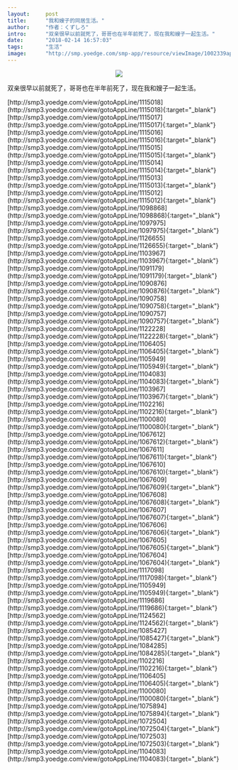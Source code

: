 ```yaml
---
layout:     post
title:      "我和嫂子的同居生活。"
author:     "作者：くずしろ"
intro:      "双亲很早以前就死了，哥哥也在半年前死了，现在我和嫂子一起生活。"
date:       "2018-02-14 16:57:03"
tags:       "生活"
image:      "http://smp.yoedge.com/smp-app/resource/viewImage/1002339appline.png"
---
```

<div style="text-align: center">
<p><img src="http://smp.yoedge.com/smp-app/resource/viewImage/1002339appline.png"/></p>
</div>
<p class="post-meta">
<span>双亲很早以前就死了，哥哥也在半年前死了，现在我和嫂子一起生活。</span>
</p>
[http://smp3.yoedge.com/view/gotoAppLine/1115018](http://smp3.yoedge.com/view/gotoAppLine/1115018){:target="_blank"}
[http://smp3.yoedge.com/view/gotoAppLine/1115017](http://smp3.yoedge.com/view/gotoAppLine/1115017){:target="_blank"}
[http://smp3.yoedge.com/view/gotoAppLine/1115016](http://smp3.yoedge.com/view/gotoAppLine/1115016){:target="_blank"}
[http://smp3.yoedge.com/view/gotoAppLine/1115015](http://smp3.yoedge.com/view/gotoAppLine/1115015){:target="_blank"}
[http://smp3.yoedge.com/view/gotoAppLine/1115014](http://smp3.yoedge.com/view/gotoAppLine/1115014){:target="_blank"}
[http://smp3.yoedge.com/view/gotoAppLine/1115013](http://smp3.yoedge.com/view/gotoAppLine/1115013){:target="_blank"}
[http://smp3.yoedge.com/view/gotoAppLine/1115012](http://smp3.yoedge.com/view/gotoAppLine/1115012){:target="_blank"}
[http://smp3.yoedge.com/view/gotoAppLine/1098868](http://smp3.yoedge.com/view/gotoAppLine/1098868){:target="_blank"}
[http://smp3.yoedge.com/view/gotoAppLine/1097975](http://smp3.yoedge.com/view/gotoAppLine/1097975){:target="_blank"}
[http://smp3.yoedge.com/view/gotoAppLine/1126655](http://smp3.yoedge.com/view/gotoAppLine/1126655){:target="_blank"}
[http://smp3.yoedge.com/view/gotoAppLine/1103967](http://smp3.yoedge.com/view/gotoAppLine/1103967){:target="_blank"}
[http://smp3.yoedge.com/view/gotoAppLine/1091179](http://smp3.yoedge.com/view/gotoAppLine/1091179){:target="_blank"}
[http://smp3.yoedge.com/view/gotoAppLine/1090876](http://smp3.yoedge.com/view/gotoAppLine/1090876){:target="_blank"}
[http://smp3.yoedge.com/view/gotoAppLine/1090758](http://smp3.yoedge.com/view/gotoAppLine/1090758){:target="_blank"}
[http://smp3.yoedge.com/view/gotoAppLine/1090757](http://smp3.yoedge.com/view/gotoAppLine/1090757){:target="_blank"}
[http://smp3.yoedge.com/view/gotoAppLine/1122228](http://smp3.yoedge.com/view/gotoAppLine/1122228){:target="_blank"}
[http://smp3.yoedge.com/view/gotoAppLine/1106405](http://smp3.yoedge.com/view/gotoAppLine/1106405){:target="_blank"}
[http://smp3.yoedge.com/view/gotoAppLine/1105949](http://smp3.yoedge.com/view/gotoAppLine/1105949){:target="_blank"}
[http://smp3.yoedge.com/view/gotoAppLine/1104083](http://smp3.yoedge.com/view/gotoAppLine/1104083){:target="_blank"}
[http://smp3.yoedge.com/view/gotoAppLine/1103967](http://smp3.yoedge.com/view/gotoAppLine/1103967){:target="_blank"}
[http://smp3.yoedge.com/view/gotoAppLine/1102216](http://smp3.yoedge.com/view/gotoAppLine/1102216){:target="_blank"}
[http://smp3.yoedge.com/view/gotoAppLine/1100080](http://smp3.yoedge.com/view/gotoAppLine/1100080){:target="_blank"}
[http://smp3.yoedge.com/view/gotoAppLine/1067612](http://smp3.yoedge.com/view/gotoAppLine/1067612){:target="_blank"}
[http://smp3.yoedge.com/view/gotoAppLine/1067611](http://smp3.yoedge.com/view/gotoAppLine/1067611){:target="_blank"}
[http://smp3.yoedge.com/view/gotoAppLine/1067610](http://smp3.yoedge.com/view/gotoAppLine/1067610){:target="_blank"}
[http://smp3.yoedge.com/view/gotoAppLine/1067609](http://smp3.yoedge.com/view/gotoAppLine/1067609){:target="_blank"}
[http://smp3.yoedge.com/view/gotoAppLine/1067608](http://smp3.yoedge.com/view/gotoAppLine/1067608){:target="_blank"}
[http://smp3.yoedge.com/view/gotoAppLine/1067607](http://smp3.yoedge.com/view/gotoAppLine/1067607){:target="_blank"}
[http://smp3.yoedge.com/view/gotoAppLine/1067606](http://smp3.yoedge.com/view/gotoAppLine/1067606){:target="_blank"}
[http://smp3.yoedge.com/view/gotoAppLine/1067605](http://smp3.yoedge.com/view/gotoAppLine/1067605){:target="_blank"}
[http://smp3.yoedge.com/view/gotoAppLine/1067604](http://smp3.yoedge.com/view/gotoAppLine/1067604){:target="_blank"}
[http://smp3.yoedge.com/view/gotoAppLine/1117098](http://smp3.yoedge.com/view/gotoAppLine/1117098){:target="_blank"}
[http://smp3.yoedge.com/view/gotoAppLine/1105949](http://smp3.yoedge.com/view/gotoAppLine/1105949){:target="_blank"}
[http://smp3.yoedge.com/view/gotoAppLine/1119686](http://smp3.yoedge.com/view/gotoAppLine/1119686){:target="_blank"}
[http://smp3.yoedge.com/view/gotoAppLine/1124562](http://smp3.yoedge.com/view/gotoAppLine/1124562){:target="_blank"}
[http://smp3.yoedge.com/view/gotoAppLine/1085427](http://smp3.yoedge.com/view/gotoAppLine/1085427){:target="_blank"}
[http://smp3.yoedge.com/view/gotoAppLine/1084285](http://smp3.yoedge.com/view/gotoAppLine/1084285){:target="_blank"}
[http://smp3.yoedge.com/view/gotoAppLine/1102216](http://smp3.yoedge.com/view/gotoAppLine/1102216){:target="_blank"}
[http://smp3.yoedge.com/view/gotoAppLine/1106405](http://smp3.yoedge.com/view/gotoAppLine/1106405){:target="_blank"}
[http://smp3.yoedge.com/view/gotoAppLine/1100080](http://smp3.yoedge.com/view/gotoAppLine/1100080){:target="_blank"}
[http://smp3.yoedge.com/view/gotoAppLine/1075894](http://smp3.yoedge.com/view/gotoAppLine/1075894){:target="_blank"}
[http://smp3.yoedge.com/view/gotoAppLine/1072504](http://smp3.yoedge.com/view/gotoAppLine/1072504){:target="_blank"}
[http://smp3.yoedge.com/view/gotoAppLine/1072503](http://smp3.yoedge.com/view/gotoAppLine/1072503){:target="_blank"}
[http://smp3.yoedge.com/view/gotoAppLine/1104083](http://smp3.yoedge.com/view/gotoAppLine/1104083){:target="_blank"}


